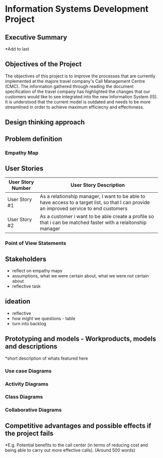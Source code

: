 # Information Systems Development Project 

## Executive Summary 

*Add to last 

## Objectives of the Project 
The objectives of this project is to improve the processes that are currently implemented at the majore travel company's Call Management Centre (CMC). The information gathered through reading the document specification of the travel company  has highlighted the changes that our customers would like to see integrated into the new Information System (IS). It is understood that the current model is outdated and needs to be more streamlined in order to achieve maximum efficiecny and effectivness. 


## Design thinking approach 

## Problem definition 

### Empathy Map 

## User Stories 


| User Story Number  | User Story Description |
| ------------- | ------------- |
| User Story #1 | As a relationship manager, I want to be able to have access to a target list, so that I can provide an improved service to end customers   |
| User Story #2 | As a customer i want to be able create a profile so that i can be matched faster with a relaitonship manager  | 

### Point of View Statements

## Stakeholders

- reflect on empathy maps 
- assumptions, what we were certain about, what we were not certain about 
- reflective task 

## ideation 
- reflective 
- how might we questions - table 
- turn into backlog 
## Prototyping and models - Workproducts, models and descriptions
*short description of whats featured here 
### Use case Diagrams
### Activity Diagrams
### Class Diagrams
### Collaborative Diagrams

## Competitive advantages and possible effects if the project fails 

*E.g. Potential benefits to the call center (in terms of reducing cost and being able to carry out more effective calls). (Around 500 words)

